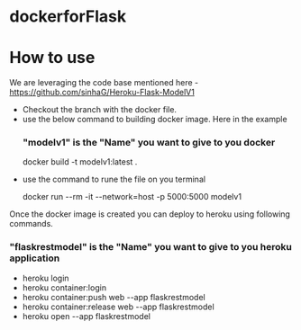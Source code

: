# dockerforFlask


# How to use

We are leveraging the code base mentioned here - https://github.com/sinhaG/Heroku-Flask-ModelV1


<ul>
  <li>Checkout the branch with the docker file.</li>
  <li> use the below command to building docker image. Here in the example <h3>"modelv1" is the "Name" you want to give to you docker </h3>
    <p>
docker build -t modelv1:latest .
      </p></li>
  <li>use the command to rune the file on you terminal
  <p>
    docker run --rm -it --network=host -p 5000:5000 modelv1
    </p>
   
  </li>
</ul>

Once the docker image is created you can deploy to heroku using following commands.<h3>"flaskrestmodel" is the "Name" you want to give to you heroku application </h3>

<ul>
  <li>heroku login</li>
<li>heroku container:login</li>
<li>heroku container:push web --app flaskrestmodel</li>
<li>heroku container:release web --app flaskrestmodel</li>
<li>heroku open --app flaskrestmodel</li>
</ul>
